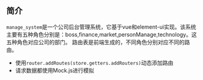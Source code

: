 ## 简介
`manage_system`是一个公司后台管理系统，它基于vue和element-ui实现。该系统主要有五种角色分别是：boss,finance,market,personManage,technology。这五种角色对应公司的部门。
路由表是前端生成的，不同角色分别对应不同的路由。
* 使用`router.addRoutes(store.getters.addRouters)`动态添加路由
* 请求数据都使用Mock.js进行模拟

